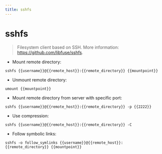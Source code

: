 ```yaml
---
title: sshfs
---
```

# sshfs

> Filesystem client based on SSH.
> More information: <https://github.com/libfuse/sshfs>.

- Mount remote directory:

`sshfs {{username}}@{{remote_host}}:{{remote_directory}} {{mountpoint}}`

- Unmount remote directory:

`umount {{mountpoint}}`

- Mount remote directory from server with specific port:

`sshfs {{username}}@{{remote_host}}:{{remote_directory}} -p {{2222}}`

- Use compression:

`sshfs {{username}}@{{remote_host}}:{{remote_directory}} -C`

- Follow symbolic links:

`sshfs -o follow_symlinks {{username}}@{{remote_host}}:{{remote_directory}} {{mountpoint}}`
